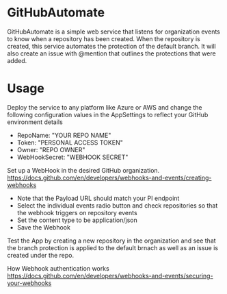 # GitHubAutomate

GitHubAutomate is a simple web service that listens for organization events to know when a repository has been created. When the repository is created, this service automates the protection of the default branch. It will also create an issue with @mention that outlines the protections that were added.

# Usage
Deploy the service to any platform like Azure or AWS and change the following configuration values in the AppSettings to reflect your GitHub environment details

* RepoName: "YOUR REPO NAME"
* Token: "PERSONAL ACCESS TOKEN"
* Owner: "REPO OWNER"
* WebHookSecret: "WEBHOOK SECRET"

Set up a WebHook in the desired GitHub organization. 
https://docs.github.com/en/developers/webhooks-and-events/creating-webhooks
* Note that the Payload URL should match your PI endpoint
* Select the individual events radio button and check repositories so that the webhook triggers on repository events
* Set the content type to be application/json
* Save the Webhook

Test the App by creating a new repository in the organization and see that the branch protection is applied to the default brnach as well as an issue is created under the repo.

How Webhook authentication works
https://docs.github.com/en/developers/webhooks-and-events/securing-your-webhooks
